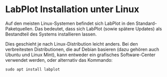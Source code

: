 # LabPlot Installation unter Linux

Auf den meisten Linux-Systemen befindet sich LabPlot in den Standard-Paketquellen. Das bedeutet, dass sich LabPlot (sowie spätere Updates) als Bestandteil des Systems installieren lassen. 

Dies geschieht je nach Linux-Distribution leicht anders. Bei den verbreitesten Distributionen, die auf Debian basieren (dazu gehören auch Ubuntu und Linux Mint), kann entweder ein grafisches Software-Center verwendet werden, oder alternativ das Kommando:
```shell
sudo apt install labplot
```
